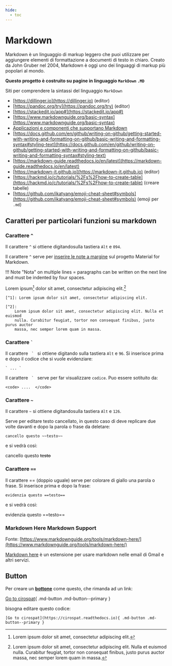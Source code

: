 ```yaml
---
hide:
  - toc
---
```


# Markdown
Markdown è un linguaggio di markup leggero che puoi utilizzare per aggiungere elementi di formattazione a documenti di testo in chiaro. Creato da John Gruber nel 2004, Markdown è oggi uno dei linguaggi di markup più popolari al mondo.

**Questo progetto è costruito su pagine in linguaggio `MarkDown` `.MD`**

Siti per comprendere la sintassi del linguaggio `MarkDown`

- [https://dillinger.io](https://dillinger.io) (editor)
- [https://pandoc.org/try](https://pandoc.org/try) (editor) 
- [https://stackedit.io/app#](https://stackedit.io/app#)   
- [https://www.markdownguide.org/basic-syntax](https://www.markdownguide.org/basic-syntax) 
- [Applicazioni e componenti che supportano Markdown](https://www.markdownguide.org/tools/)
- [https://docs.github.com/en/github/writing-on-github/getting-started-with-writing-and-formatting-on-github/basic-writing-and-formatting-syntax#styling-text](https://docs.github.com/en/github/writing-on-github/getting-started-with-writing-and-formatting-on-github/basic-writing-and-formatting-syntax#styling-text)  
- [https://markdown-guide.readthedocs.io/en/latest](https://markdown-guide.readthedocs.io/en/latest)  
- [https://markdown-it.github.io](https://markdown-it.github.io) (editor)
- [https://hackmd.io/c/tutorials/%2Fs%2Fhow-to-create-table](https://hackmd.io/c/tutorials/%2Fs%2Fhow-to-create-table) (creare tabelle)
- [https://github.com/ikatyang/emoji-cheat-sheet#symbols](https://github.com/ikatyang/emoji-cheat-sheet#symbols) (emoji per `.md`)


## Caratteri per particolari funzioni su markdown


### Carattere `^`

Il carattere `^` si ottiene digitandosulla tastiera `Alt` e `094`.

Il carattere `^` serve per [inserire le note a margine](https://squidfunk.github.io/mkdocs-material/reference/footnotes/) sul progetto Material for Markdown.

!!! Note "Nota"
    on multiple lines = paragraphs can be written on the next line and must be indented by four spaces.

Lorem ipsum[^1] dolor sit amet, consectetur adipiscing elit.[^2]

[^1]: Lorem ipsum dolor sit amet, consectetur adipiscing elit.

[^2]:
    Lorem ipsum dolor sit amet, consectetur adipiscing elit. Nulla et euismod
    nulla. Curabitur feugiat, tortor non consequat finibus, justo purus auctor
    massa, nec semper lorem quam in massa.


```
[^1]: Lorem ipsum dolor sit amet, consectetur adipiscing elit.
```

```
[^2]:
    Lorem ipsum dolor sit amet, consectetur adipiscing elit. Nulla et euismod
    nulla. Curabitur feugiat, tortor non consequat finibus, justo purus auctor
    massa, nec semper lorem quam in massa.

```

[^1]: Lorem ipsum dolor sit amet, consectetur adipiscing elit.
[^2]:
    Lorem ipsum dolor sit amet, consectetur adipiscing elit. Nulla et euismod
    nulla. Curabitur feugiat, tortor non consequat finibus, justo purus auctor
    massa, nec semper lorem quam in massa.



###  Carattere <code>`</code>
 
Il carattere <code> ` </code>  si ottiene digitando sulla tastiera <code>Alt</code> e <code>96</code>. Si inserisce prima e dopo il codice che si vuole evidenziare:
```
` ... `
```

Il carattere <code> ` </code> serve per far visualizzare <code>codice</code>. Puo essere sotituito da: 
```
<code> ....  </code>
```


### Carattere `~`
Il carattere `~` si ottiene digitandosulla tastiera `Alt` e `126`.

Serve per editare testo cancellato, in questo caso di deve replicare due volte davanti e dopo la parola o frase da deletare:
```
cancello questo ~~testo~~
```

e si vedrà cosi: 

cancello questo ~~testo~~


### Carattere `==`
Il carattere == (doppio uguale) serve per colorare di giallo una parola o frase. Si inserisce prima e dopo la frase:
```
evidenzia questo ==testo==
```

e si vedrà cosi:

evidenzia questo ==testo==


### Markdown Here Markdown Support
Fonte: [https://www.markdownguide.org/tools/markdown-here/](https://www.markdownguide.org/tools/markdown-here/)

[Markdown here](https://markdown-here.com/) è un estensione per usare markdown nelle email di Gmail e altri servizi.


## Button
Per creare un [**bottone**](https://squidfunk.github.io/mkdocs-material/reference/buttons/#usage) come questo, che rimanda ad un link:

[Go to cirospat](https://cirospat.readthedocs.io){ .md-button .md-button--primary }

bisogna editare questo codice:
```
[Go to cirospat](https://cirospat.readthedocs.io){ .md-button .md-button--primary }
```
